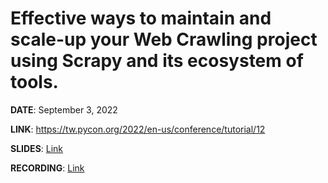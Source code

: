 # Effective ways to maintain and scale-up your Web Crawling project using Scrapy and its ecosystem of tools.

**DATE**: September 3, 2022

**LINK**: https://tw.pycon.org/2022/en-us/conference/tutorial/12

**SLIDES**: [Link](https://docs.google.com/presentation/d/1ow378UmfvoxzNaFjFWYq4u51b5pTKu0GAORar3umunY/edit#slide=id.g11644260c6b_1_0)

**RECORDING**: [Link](https://www.youtube.com/watch?v=pLucY2PoSts)
